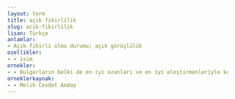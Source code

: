 ```yaml
---
layout: term
title: açık fikirlilik
slug: acik-fikirlilik
lisan: Türkçe
anlamlar:
- Açık fikirli olma durumu; açık görüşlülük
ozellikler:
- - isim
ornekler:
- - Bulgarların belki de en iyi ozanları ve en iyi eleştirmenleriyle konuştum ve onlarda sanat ve edebiyat sorunları konusunda büyük bir açık fikirlilik bulunduğunu gördüm.
orneklerkaynak:
- - Melih Cevdet Anday
---
```

